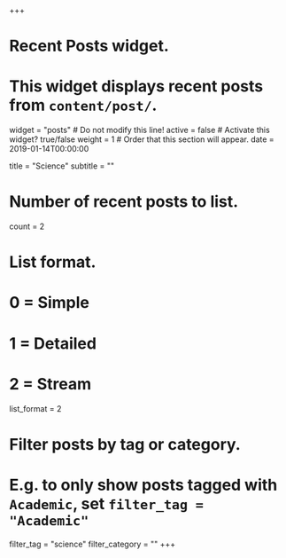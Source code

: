 +++
# Recent Posts widget.
# This widget displays recent posts from `content/post/`.
widget = "posts"  # Do not modify this line!
active = false  # Activate this widget? true/false
weight = 1  # Order that this section will appear.
date = 2019-01-14T00:00:00

title = "Science"
subtitle = ""

# Number of recent posts to list.
count = 2

# List format.
#   0 = Simple
#   1 = Detailed
#   2 = Stream
list_format = 2

# Filter posts by tag or category.
#  E.g. to only show posts tagged with `Academic`, set `filter_tag = "Academic"`
filter_tag = "science"
filter_category = ""
+++

